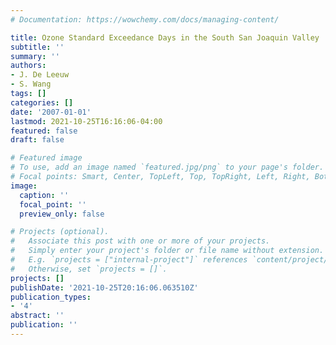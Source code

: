```yaml
---
# Documentation: https://wowchemy.com/docs/managing-content/

title: Ozone Standard Exceedance Days in the South San Joaquin Valley
subtitle: ''
summary: ''
authors:
- J. De Leeuw
- S. Wang
tags: []
categories: []
date: '2007-01-01'
lastmod: 2021-10-25T16:16:06-04:00
featured: false
draft: false

# Featured image
# To use, add an image named `featured.jpg/png` to your page's folder.
# Focal points: Smart, Center, TopLeft, Top, TopRight, Left, Right, BottomLeft, Bottom, BottomRight.
image:
  caption: ''
  focal_point: ''
  preview_only: false

# Projects (optional).
#   Associate this post with one or more of your projects.
#   Simply enter your project's folder or file name without extension.
#   E.g. `projects = ["internal-project"]` references `content/project/deep-learning/index.md`.
#   Otherwise, set `projects = []`.
projects: []
publishDate: '2021-10-25T20:16:06.063510Z'
publication_types:
- '4'
abstract: ''
publication: ''
---
```


